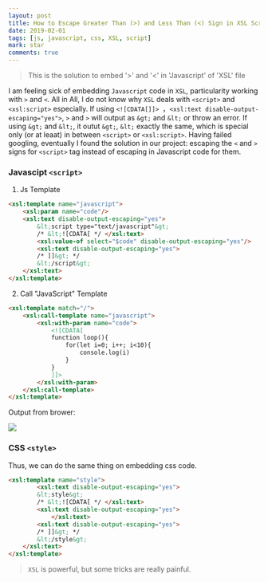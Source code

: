 ```yaml
---
layout: post
title: How to Escape Greater Than (>) and Less Than (<) Sign in XSL Script
date: 2019-02-01
tags: [js, javascript, css, XSL, script]
mark: star
comments: true
---
```


> This is the solution to embed '>' and '<' in 'Javascript' of 'XSL' file

I am feeling sick of embedding `Javascript` code in `XSL`, particularity working with `>` and `<`. All in All, I do not know why `XSL` deals with `<script>` and `<xsl:script>` especially.  If using `<![CDATA[]]> `，`<xsl:text disable-output-escaping="yes">`,  `>` and `>` will output as `&gt;` and `&lt;` or throw an error. If using `&gt;` and `&lt;`, it outut `&gt;`, `&lt;` exactly the same, which is special only (or at leaat) in between `<script>` or `<xsl:script>`. Having failed googling, eventually I found the solution in our project: escaping the `<` and `>` signs for `<script>` tag instead of escaping in Javascript code for them.

### Javascipt `<script>`

1. Js Template

```html
<xsl:template name="javascript">
	<xsl:param name="code"/>
	<xsl:text disable-output-escaping="yes">
		&lt;script type="text/javascript"&gt;
		/* &lt;![CDATA[ */ </xsl:text>
		<xsl:value-of select="$code" disable-output-escaping="yes"/>
		<xsl:text disable-output-escaping="yes">
		/* ]]&gt; */
		&lt;/script&gt;
	</xsl:text>
</xsl:template>
```

2. Call "JavaScript" Template

```html
<xsl:template match="/">
    <xsl:call-template name="javascript">
        <xsl:with-param name="code">
            <![CDATA[ 
            function loop(){
                for(let i=0; i++; i<10){
                    console.log(i)
                }
            }
            ]]>
        </xsl:with-param>
    </xsl:call-template>
</xsl:template>
```

Output from brower:

![](https://img-blog.csdnimg.cn/20190228014403872.jpg)

### CSS `<style>`
Thus, we can do the same thing on embedding css code.

```html
<xsl:template name="style">
		<xsl:text disable-output-escaping="yes">
		&lt;style&gt;
		/* &lt;![CDATA[ */ </xsl:text>
		<xsl:text disable-output-escaping="yes">
			</xsl:text>
		<xsl:text disable-output-escaping="yes">
		/* ]]&gt; */
		&lt;/style&gt;
	</xsl:text>
</xsl:template>
```

>`XSL` is powerful, but some tricks are really painful.
